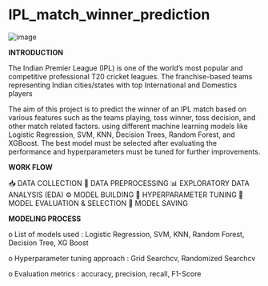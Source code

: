 # IPL_match_winner_prediction

![image](https://github.com/user-attachments/assets/94e6b5a2-c229-4893-bbff-be4a6f41dd93)

**INTRODUCTION**

The Indian Premier League (IPL) is one of the world’s most popular and competitive professional T20 cricket leagues. The franchise-based teams representing Indian cities/states with top International and Domestics players

The aim of this project is to predict the winner of an IPL match based on various features such as the teams playing, toss winner, toss decision, and other match    related factors.
using different machine learning models like Logistic Regression, SVM, KNN, Decision Trees, Random Forest, and XGBoost.
The best model must be selected after evaluating the performance and hyperparameters must be tuned for further improvements.


**WORK FLOW**

📥 DATA COLLECTION
🧹 DATA PREPROCESSING
📊 EXPLORATORY DATA ANALYSIS (EDA)
⚙️ MODEL BUILDING
🔧 HYPERPARAMETER TUNING
🏁 MODEL EVALUATION & SELECTION
💾 MODEL SAVING

**MODELING PROCESS**

o List of models used : 
   Logistic Regression, SVM, KNN, Random Forest, Decision Tree, XG Boost 

o Hyperparameter tuning approach :
   Grid Searchcv, Randomized Searchcv

o Evaluation metrics :
   accuracy, precision, recall, F1-Score





